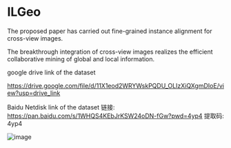 # ILGeo
The proposed paper has carried out fine-grained instance alignment for cross-view images.

The breakthrough integration of cross-view images realizes the efficient collaborative mining of global and local information.

google drive link of the dataset

https://drive.google.com/file/d/11X1eod2WRYWskPQDU_OLIzXiQXgmDIoE/view?usp=drive_link

Baidu Netdisk link of the dataset
链接: https://pan.baidu.com/s/1WHQS4KEbJrKSW24oDN-fGw?pwd=4yp4 提取码: 4yp4


![image](https://github.com/user-attachments/assets/579cf214-70d1-47ed-b803-b9b601b3fefe)
